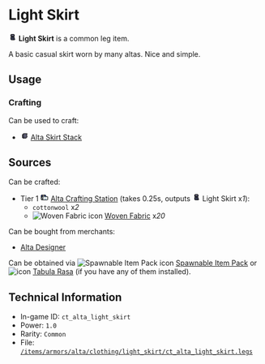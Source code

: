 # Light Skirt

<img src="https://raw.githubusercontent.com/Ceterai/Enternia/main/items/armors/alta/clothing/light_skirt/icon.png" alt="Light Skirt icon" loading="lazy" height="16px" width="auto" /> **Light Skirt** is a common leg item.

A basic casual skirt worn by many altas. Nice and simple.

## Usage

### Crafting

Can be used to craft:

- <img src="https://raw.githubusercontent.com/Ceterai/Enternia/main/objects/alta/basic/skirt_stack/icon.png" alt="Alta Skirt Stack icon" loading="lazy" height="16px" width="auto" /> [Alta Skirt Stack](https://ceterai.github.io/MyEnternia/Wiki/AltaSkirtStack)

## Sources

Can be crafted:

- Tier 1 ![ ](https://raw.githubusercontent.com/Ceterai/Enternia/main/objects/alta/crafting/crafting_station/icon1.png) [Alta Crafting Station](https://ceterai.github.io/MyEnternia/Wiki/AltaCraftingStation) (takes 0.25s, outputs <img src="https://raw.githubusercontent.com/Ceterai/Enternia/main/items/armors/alta/clothing/light_skirt/icon.png" alt="Light Skirt icon" loading="lazy" height="16px" width="auto" /> Light Skirt x*1*):
  - `cottonwool` x*2*
  - <img src="https://starbounder.org/mediawiki/images/d/db/Woven_Fabric.png" alt="Woven Fabric icon" loading="lazy" height="12px" width="14px" /> [Woven Fabric](https://starbounder.org/Woven_Fabric) x*20*

Can be bought from merchants:

- [Alta Designer](https://ceterai.github.io/MyEnternia/Wiki/AltaDesigner)

Can be obtained via <img src="https://raw.githubusercontent.com/Silverfeelin/Starbound-SpawnableItemPack/master/interface/sip/iconSmall.png" alt="Spawnable Item Pack icon" width="18" height="14"/> [Spawnable Item Pack](https://steamcommunity.com/sharedfiles/filedetails/?id=733665104) or <img src="https://steamuserimages-a.akamaihd.net/ugc/263843960696222713/3EC9A7C005541F7D577EBCB8C5736B4EFC9973D6/" alt="icon" width="8" height="12"/> [Tabula Rasa](https://community.playstarbound.com/resources/the-tabula-rasa.3222/) (if you have any of them installed).

## Technical Information

- In-game ID: `ct_alta_light_skirt`
- Power: `1.0`
- Rarity: `Common`
- File: [`/items/armors/alta/clothing/light_skirt/ct_alta_light_skirt.legs`](https://github.com/Ceterai/Enternia/blob/main/items/armors/alta/clothing/light_skirt/ct_alta_light_skirt.legs)
